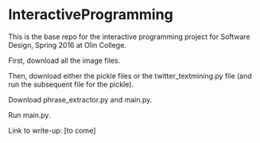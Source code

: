 # InteractiveProgramming
This is the base repo for the interactive programming project for Software Design, Spring 2016 at Olin College.

First, download all the image files.

Then, download either the pickle files or the twitter_textmining.py file (and run the subsequent file for the pickle).

Download phrase_extractor.py and main.py.

Run main.py.

Link to write-up: [to come]
